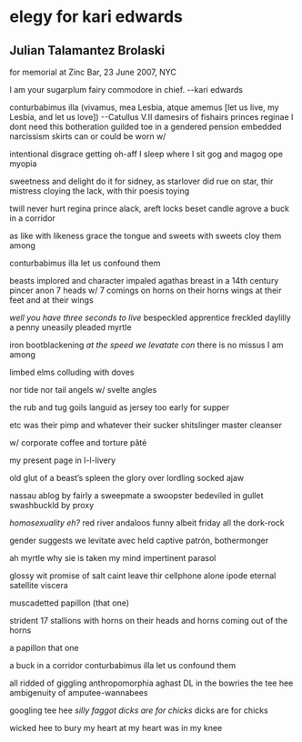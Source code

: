 # elegy for kari edwards
## Julian Talamantez Brolaski
for memorial at Zinc Bar, 23 June 2007, NYC

I am your sugarplum fairy commodore in chief.
       --kari edwards

conturbabimus illa
(vivamus, mea Lesbia, atque amemus [let us live,
my Lesbia, and let us love])
     --Catullus V.II
damesirs of fishairs
princes reginae
I dont need this botheration
guilded toe in a gendered pension
embedded narcissism
skirts can or could be worn w/

intentional disgrace
getting oh-aff
I sleep where I sit
gog and magog
ope myopia

sweetness and delight do
it for sidney, as starlover did rue
on star, thir mistress cloying
the lack, with thir poesis toying

twill never hurt
regina prince
alack, areft
locks beset
candle agrove
a buck in a corridor

as like with likeness grace the tongue
and sweets with sweets cloy them among

conturbabimus illa
let us confound them

beasts implored and character impaled
agathas breast in a 14th century pincer anon
7 heads w/ 7 comings on
horns on their horns
wings at their feet and at their wings

 _well you have three seconds to live_
bespeckled apprentice
freckled daylilly
a penny uneasily
pleaded myrtle

iron bootblackening
 _at the speed_
 _we levatate con_
there is no missus
I am among

limbed elms
colluding with doves

nor tide nor tail
angels w/ svelte angles

the rub and tug goils
languid as jersey
too early for supper

etc was their pimp
and whatever their sucker
shitslinger
master cleanser

w/ corporate coffee
and torture pâté

my present page
in l-l-livery

old glut
of a beast’s spleen
the glory over
lordling socked ajaw

nassau ablog
by fairly a sweepmate a swoopster
bedeviled in gullet
swashbuckld by proxy

 _homosexuality eh?_
red river andaloos
funny albeit friday
all the dork-rock

gender suggests
we levitate avec
held captive
patrón, bothermonger

ah myrtle
why sie is taken
my mind
impertinent parasol

glossy wit promise of salt
caint leave thir cellphone alone
ipode eternal
satellite viscera

muscadetted papillon (that one)

strident
17 stallions
with horns on their heads
and horns coming out of the horns

a papillon
that one

a buck in a corridor
conturbabimus illa
let us confound them

all ridded of giggling
anthropomorphia aghast
DL in the bowries
the tee hee ambigenuity
of amputee-wannabees

googling tee hee
 _silly faggot_
 _dicks are for chicks_
dicks are for chicks

wicked hee
to bury my heart at
my heart was in my knee
